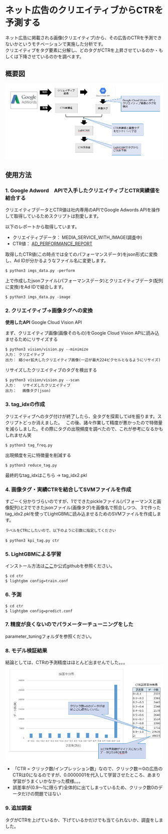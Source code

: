 # ネット広告のクリエイティブからCTRを予測する  
ネット広告に掲載される画像(クリエイティブ)から、その広告のCTRを予測できないかというモチベーションで実施した分析です。  
クリエイティブをタグ要素に分解し、どのタグがCTRを上昇させているのか・もしくは下降させているのかを調べます。  

## 概要図  
![概要図](https://github.com/mengziQ/study_room/blob/master/gradient-boosting/lightgbm/pics/overview.PNG)

## 使用方法   
### 1. Google Adword　APIで入手したクリエイティブとCTR実績値を結合する  
クリエイティブデータとCTR値は社内専用のAPIでGoogle Adwords APIを操作して取得しているためスクリプトは割愛します。  

以下のレポートから取得しています。  
- クリエイティブデータ： MEDIA_SERVICE_WITH_IMAGE(調査中)  
- CTR値： [AD_PERFORMANCE_REPORT](https://developers.google.com/adwords/api/docs/appendix/reports/ad-performance-report)

取得したCTR値(この時点では全てのパフォーマンスデータ)をjson形式に変換し、Ad IDが分かるようなファイル名に変更します。  
```
$ python3 imgs_data.py -perform
```

上で作成したjsonファイル(パフォーマンスデータ)とクリエイティブデータ(配列に変換)をAd IDで結合します。
```
$ python3 imgs_data.py -image
```


### 2. クリエイティブ→画像タグへの変換    
**使用したAPI**   Google Cloud Vision API  

まず、クリエイティブ画像(画像そのもの)をGoogle Cloud Vision APIに読み込ませるためにリサイズする  
```
$ python3 vision/vision.py --minimize
入力： クリエイティブ
出力： 縮小or拡大したクリエイティブ画像(一辺が最大224ピクセルとなるようにリサイズ)
```

リサイズしたクリエイティブのタグを検出する  
```
$ python3 vision/vision.py --scan
入力：　 リサイズしたクリエイティブ
出力：　 画像タグ(json)
```


### 3. tag_idxの作成  
クリエイティブへのタグ付けが終了したら、全タグを探索してidを振ります。スクリプトどっか消えました。  
この後、諸々作業して精度が悪かったので特徴量を減らしました。その際にタグの出現頻度を調べたので、これが参考になるかもしれません笑  
```
$ python3 tag_freq.py
```

出現頻度を元に特徴量を削減する
```
$ python3 reduce_tag.py
```

最終的なtag_idxはこちら → tag_idx2.pkl


### 4. 画像タグ・実績CTRを結合してSVMファイルを作成    
すごーく分かりづらいのですが、1でできたpickleファイル(パフォーマンスと画像配列)と2でできたjsonファイル(画像タグ)を画像名で照合しつつ、
3で作ったtag_idx2.pklを使ってLightGBMに読み込ませるためのSVMファイルを作成します。  

```
ラベルをCTRにしたいので、以下のように引数に指定してください

$ python3 kpi_tag.py ctr
```


### 5. LightGBMによる学習  
インストール方法は[ここ](https://github.com/mengziQ/study_room/blob/master/gradient-boosting/lightgbm/docs/installation.md)か公式githubを参照ください。  

```
$ cd ctr
$ lightgbm config=train.conf
```


### 6. 予測
```
$ cd ctr
$ lightgbm config=predict.conf
```

### 7. 精度が良くないのでパラメーターチューニングをした  
parameter_tuningフォルダを参照ください。

### 8. モデル検証結果  
結論としては、CTRの予測精度はほとんど出ませんでした。。。  
![誤差率分布](https://github.com/mengziQ/study_room/blob/master/gradient-boosting/lightgbm/pics/err_distribution.PNG)
- 「CTR = クリック数/インプレッション数」なので、クリック数＝0の広告のCTRは0になるのですが、0.0000001を代入して学習させたところ、あまり学習がうまくいかなかった模様。。。  
- 誤差率が(0.9〜1に限らず)全体的に出てしまっているため、クリック数0のデータだけの問題ではない  


### 9. 追加調査  
タグがCTRを上げているか、下げているかだけでも当てられないか、調査をしました。  






